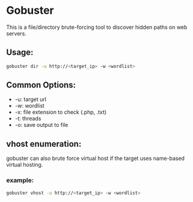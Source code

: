 # Gobuster
This is a file/directory brute-forcing tool to discover hidden paths on web servers.

## Usage:
```bash
gobuster dir -u http://<target_ip> -w <wordlist>
```

## Common Options:
- -u: target url
- -w: wordlist
- -x: file extension to check (.php, .txt)
- -t: threads
- -o: save output to file

## vhost enumeration:
gobuster can also brute force virtual host if the target uses name-based virtual hosting.
### example:
```bash
gobuster vhost -u http://<target_ip> -w <wordlist>
```